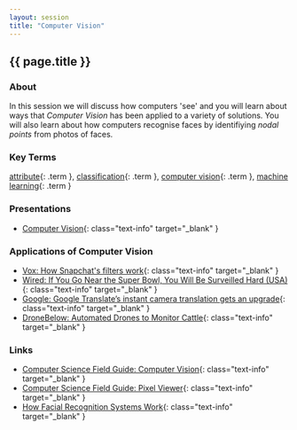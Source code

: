 ```yaml
---
layout: session
title: "Computer Vision"
---
```


## {{ page.title }}

### About

In this session we will discuss how computers 'see' and you will learn about ways that *Computer Vision* has been applied to a variety of solutions.
You will also learn about how computers recognise faces by identifiying *nodal points* from photos of faces.

### Key Terms

[attribute](){: .term }, [classification](){: .term }, [computer vision](){: .term }, [machine learning](){: .term }

### Presentations

- [Computer Vision](presentation/vision.pdf){: class="text-info" target="_blank" } <i class="fas fa-file-pdf session-icon"></i>

### Applications of Computer Vision

- [Vox: How Snapchat's filters work](https://www.youtube.com/watch?v=Pc2aJxnmzh0){: class="text-info" target="_blank" } <i class="fas fa-video session-icon"></i>
- [Wired: If You Go Near the Super Bowl, You Will Be Surveilled Hard (USA)](https://www.wired.com/2016/01/govs-plan-keep-super-bowl-safe-massive-surveillance/){: class="text-info" target="_blank" } <i class="fas fa-link session-icon"></i>
- [Google: Google Translate’s instant camera translation gets an upgrade](https://www.blog.google/products/translate/google-translates-instant-camera-translation-gets-upgrade/){: class="text-info" target="_blank" } <i class="fas fa-link session-icon"></i>
- [DroneBelow: Automated Drones to Monitor Cattle](https://dronebelow.com/2019/08/28/automated-drones-to-monitor-cattle/){: class="text-info" target="_blank" } <i class="fas fa-link session-icon"></i>

### Links

- [Computer Science Field Guide: Computer Vision](https://csfieldguide.org.nz/en/chapters/computer-vision/){: class="text-info" target="_blank" } <i class="fas fa-link session-icon"></i>
- [Computer Science Field Guide: Pixel Viewer](https://csfieldguide.org.nz/en/interactives/pixel-viewer/){: class="text-info" target="_blank" } <i class="fas fa-link session-icon"></i>
- [How Facial Recognition Systems Work](http://www.oamk.fi/~palo/iten1/19_%20EXTRA_Facial%20Recognition%20Systems.pdf){: class="text-info" target="_blank" } <i class="fas fa-file-pdf session-icon"></i>
